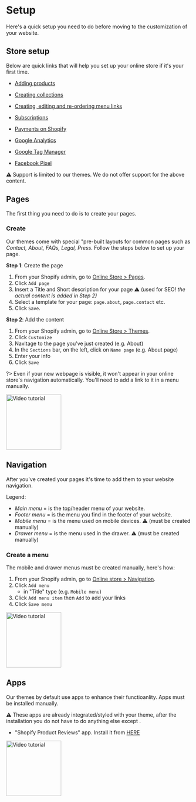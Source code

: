 # Setup
Here's a quick setup you need to do before moving to the customization of your website.

## Store setup
Below are quick links that will help you set up your online store if it's your first time.

- [Adding products](https://help.shopify.com/en/manual/products?ref=openthinking1&utm_campaign=docs)
- [Creating collections](https://help.shopify.com/en/manual/products/collections?ref=openthinking1&utm_campaign=docs)
- [Creating, editing and re-ordering menu links](https://help.shopify.com/en/manual/online-store/menus-and-links?ref=openthinking1&utm_campaign=docs)
- [Subscriptions](https://help.shopify.com/en/manual/products/subscriptions?ref=openthinking1&utm_campaign=docs)
- [Payments on Shopify](https://help.shopify.com/en/manual/payments?ref=openthinking1&utm_campaign=docs)

- [Google Analytics](https://help.shopify.com/en/manual/reports-and-analytics/google-analytics/google-analytics-setup?ref=openthinking1&utm_campaign=docs)
- [Google Tag Manager](https://help.shopify.com/en/manual/reports-and-analytics/google-analytics/google-tag-manager?ref=openthinking1&utm_campaign=docs)
- [Facebook Pixel](https://help.shopify.com/en/manual/promoting-marketing/analyze-marketing/facebook-pixel?ref=openthinking1&utm_campaign=docs)

⚠️ Support is limited to our themes. We do not offer support for the above content.


## Pages
The first thing you need to do is to create your pages.

### Create
Our themes come with special "pre-built layouts for common pages such as _Contact, About, FAQs, Legal, Press_. Follow the steps below to set up your page.

__Step 1__: Create the page
  1. From your Shopify admin, go to [Online Store > Pages](https://www.shopify.com/admin/pages?ref=openthinking1&utm_campaign=docs).
  2. Click `Add page`
  3. Insert a Title and Short description for your page ⚠️ (used for SEO! _the actual content is added in Step 2)_
  5. Select a template for your page: `page.about`, `page.contact` etc.
  6. Click `Save`.

__Step 2__: Add the content
  1. From your Shopify admin, go to [Online Store > Themes](https://www.shopify.com/admin/themes?ref=openthinking1&utm_campaign=docs).
  2. Click `Customize`
  3. Navitage to the page you've just created (e.g. About)
  4. In the `Sections` bar, on the left, click on `Name page` (e.g. About page)
  5. Enter your info
  6. Click `Save`

?> Even if your new webpage is visible, it won't appear in your online store's navigation automatically. You'll need to add a link to it in a menu manually.

[<img src="https://raw.githubusercontent.com/openxthinking/master-docs/master/docs/_media/vta.svg" alt="Video tutorial" loading="lazy" width="150">](video#pages)

## Navigation
After you've created your pages it's time to add them to your website navigation.

Legend:

  - _Main menu_ = is the top/header menu of your website.
  - _Footer menu_ = is the menu you find in the footer of your website.
  - _Mobile menu_ = is the menu used on mobile devices. ⚠️ (must be created manually)
  - _Drawer menu_ = is the menu used in the drawer. ⚠️ (must be created manually)

### Create a menu
The mobile and drawer menus must be created manually, here's how:

1. From your Shopify admin, go to [Online store > Navigation](https://www.shopify.com/admin/menus?ref=openthinking1&utm_campaign=docs).
2. Click `Add menu`
    - in "Title" type (e.g. `Mobile menu`)
3. Click `Add menu item` then `Add` to add your links
4. Click `Save menu`

[<img src="https://raw.githubusercontent.com/openxthinking/master-docs/master/docs/_media/vta.svg" alt="Video tutorial" loading="lazy" width=150>](video#menu)


## Apps
Our themes by default use apps to enhance their functioanlity. Apps must be installed manually.

⚠️ These apps are already integrated/styled with your theme, after the installation you do not have to do anything else except .
 
- "Shopify Product Reviews" app. Install it from [HERE](https://apps.shopify.com/product-reviews?ref=openthinking1&utm_campaign=docs)

[<img src="https://raw.githubusercontent.com/openxthinking/master-docs/master/docs/_media/vta.svg" alt="Video tutorial" loading=lazy width=150>](video#app-installation)
